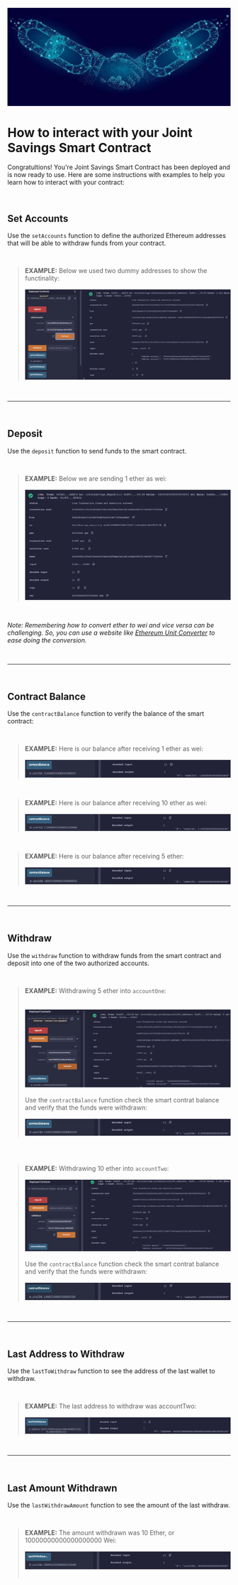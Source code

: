 ![alt=“”](Execution_Results/JointSavingsAccount.jpeg)


# How to interact with your Joint Savings Smart Contract
Congratultions!  You're Joint Savings Smart Contract has been deployed and is now ready to use.  Here are some instructions with examples to help you learn how to interact with your contract:

<br>


## Set Accounts

Use the `setAccounts` function to define the authorized Ethereum addresses that will be able to withdraw funds from your contract.

<br>

>**EXAMPLE:** Below we used two dummy addresses to show the functinality: <br> <br>
![alt=“”](Execution_Results/1_SetAccounts.png)

<br>

_______________________________

<br>

## Deposit
Use the `deposit` function to send funds to the smart contract.

<br>

> **EXAMPLE:** Below we are sending 1 ether as wei: <br> <br>
> ![alt](Execution_Results/2_Deposit.png)

<br>

*Note: Remembering how to convert ether to wei and vice versa can be challenging. So, you can use a website like [Ethereum Unit Converter](https://eth-converter.com/) to ease doing the conversion.*

<br>

_______________________________

<br>

## Contract Balance
 Use the `contractBalance` function to verify the balance of the smart contract:

<br>

> **EXAMPLE:** Here is our balance after receiving 1 ether as wei: <br> <br>
![alt=“”](Execution_Results/3_Balance.png)

<br>

> **EXAMPLE:** Here is our balance after receiving 10 ether as wei: <br> <br>
![alt=“”](Execution_Results/4_Balance.png)

<br>

> **EXAMPLE:** Here is our balance after receiving 5 ether:  <br><br>
![alt=“”](Execution_Results/5_Balance.png)



<br>

_______________________________

<br>


## Withdraw

Use the `withdraw` function to withdraw funds from the smart contract and deposit into one of the two authorized accounts.

<br>

 > **EXAMPLE:** Withdrawing 5 ether into `accountOne`:  
 <br><br>
![alt=“”](Execution_Results/6_Withdraw.png)
<br> <br>
Use the `contractBalance` function check the smart contrat balance and verify that the funds were withdrawn:
<br> <br>
![alt=“”](Execution_Results/7_Balance.png)


<br><br>


 > **EXAMPLE:** Withdrawing 10 ether into `accountTwo`:
 <br><br>
![alt=“”](Execution_Results/8_Withdraw.png)
<br> <br>
Use the `contractBalance` function check the smart contrat balance and verify that the funds were withdrawn:
<br> <br>
![alt=“”](Execution_Results/9_Balance.png)


<br>

_______________________________

<br>
 
## Last Address to Withdraw
Use the `lastToWithdraw` function to see the address of the last wallet to withdraw.

<br>

 > **EXAMPLE:** The last address to withdraw was accountTwo:
 <br><br>
![alt=“”](Execution_Results/10_LastToWithdraw.png)

<br>

_______________________________

<br>

## Last Amount Withdrawn
Use the `lastWithdrawAmount` function to see the amount of the last withdraw.

<br>

 > **EXAMPLE:** The amount withdrawn was 10 Ether, or 10000000000000000000 Wei:
 <br><br>
![alt=“”](Execution_Results/11_LastWithdrawAmount.png)
<br> <br>

